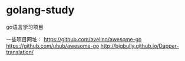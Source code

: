 # golang-study
go语言学习项目


一些项目网址：
https://github.com/avelino/awesome-go
https://github.com/uhub/awesome-go
http://bigbully.github.io/Dapper-translation/
